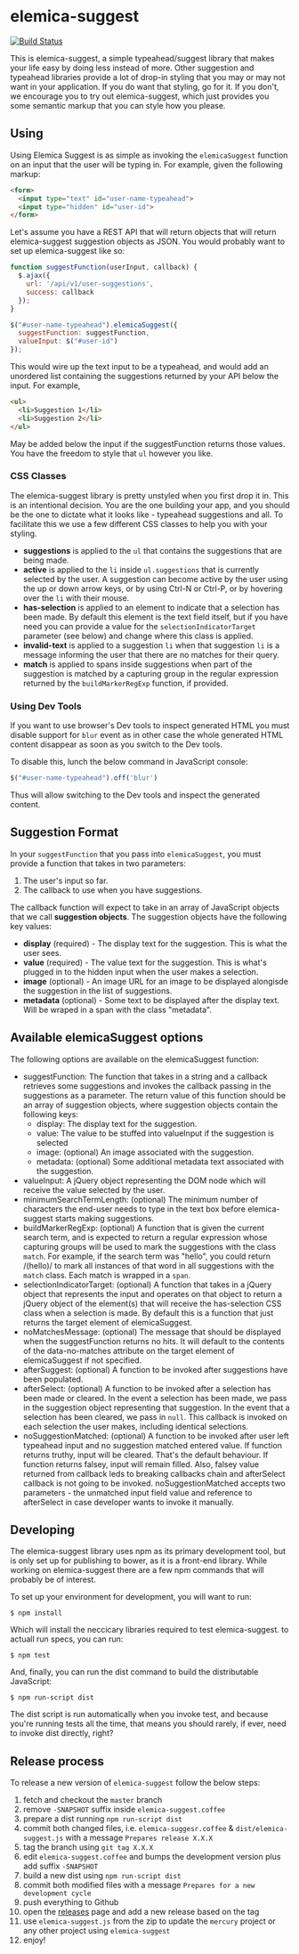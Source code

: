 # elemica-suggest

[![Build Status](https://travis-ci.org/elemica/elemica-suggest.svg)](https://travis-ci.org/elemica/elemica-suggest)

This is elemica-suggest, a simple typeahead/suggest library that makes your life easy by doing less
instead of more. Other suggestion and typeahead libraries provide a lot of drop-in styling that you
may or may not want in your application. If you do want that styling, go for it. If you don't, we
encourage you to try out elemica-suggest, which just provides you some semantic markup that you can
style how you please.

## Using

Using Elemica Suggest is as simple as invoking the `elemicaSuggest` function on an input that the
user will be typing in. For example, given the following markup:

```html
<form>
  <input type="text" id="user-name-typeahead">
  <input type="hidden" id="user-id">
</form>
```

Let's assume you have a REST API that will return objects that will return elemica-suggest
suggestion objects as JSON. You would probably want to set up elemica-suggest like so:

```javascript
function suggestFunction(userInput, callback) {
  $.ajax({
    url: '/api/v1/user-suggestions',
    success: callback
  });
}

$("#user-name-typeahead").elemicaSuggest({
  suggestFunction: suggestFunction,
  valueInput: $("#user-id")
});
```

This would wire up the text input to be a typeahead, and would add an unordered list
containing the suggestions returned by your API below the input. For example,

```html
<ul>
  <li>Suggestion 1</li>
  <li>Suggestion 2</li>
</ul>
```

May be added below the input if the suggestFunction returns those values. You have the freedom
to style that `ul` however you like.

### CSS Classes

The elemica-suggest library is pretty unstyled when you first drop it in. This
is an intentional decision. You are the one building your app, and you should
be the one to dictate what it looks like - typeahead suggestions and all. To
facilitate this we use a few different CSS classes to help you with your
styling.

* **suggestions** is applied to the `ul` that contains the suggestions that are being made.
* **active** is applied to the `li` inside `ul.suggestions` that is currently selected by the
  user. A suggestion can become active by the user using the up or down arrow
  keys, or by using Ctrl-N or Ctrl-P, or by hovering over the `li` with their
  mouse.
* **has-selection** is applied to an element to indicate that a selection has been made. By default
  this element is the text field itself, but if you have need you can provide a value for the
  `selectionIndicatorTarget` parameter (see below) and change where this class is applied.
* **invalid-text** is applied to a suggestion `li` when that suggestion `li` is a message informing
  the user that there are no matches for their query.
* **match** is applied to spans inside suggestions when part of the suggestion
  is matched by a capturing group in the regular expression returned by the
  `buildMarkerRegExp` function, if provided.

### Using Dev Tools

If you want to use browser's Dev tools to inspect generated HTML you must disable support for `blur` event
as in other case the whole generated HTML content disappear as soon as you switch to the Dev tools.

To disable this, lunch the below command in JavaScript console:

```javascript
$("#user-name-typeahead").off('blur')
```

Thus will allow switching to the Dev tools and inspect the generated content.

## Suggestion Format

In your `suggestFunction` that you pass into `elemicaSuggest`, you must provide a function
that takes in two parameters:

1. The user's input so far.
2. The callback to use when you have suggestions.

The callback function will expect to take in an array of JavaScript objects that we call
**suggestion objects**. The suggestion objects have the following key values:

* **display** (required) - The display text for the suggestion. This is what the user sees.
* **value** (required) - The value text for the suggestion. This is what's plugged in to the hidden
  input when the user makes a selection.
* **image** (optional) - An image URL for an image to be displayed alongisde the suggestion in
  the list of suggestions.
* **metadata** (optional) - Some text to be displayed after the display text. Will be wraped in a
  span with the class "metadata".

## Available elemicaSuggest options

The following options are available on the elemicaSuggest function:

- suggestFunction: The function that takes in a string and a callback
  retrieves some suggestions and invokes the callback passing in the
  suggestions as a parameter. The return value of this function should be
  an array of suggestion objects, where suggestion objects contain the following
  keys:
  - display: The display text for the suggestion.
  - value: The value to be stuffed into valueInput if the suggestion is selected
  - image: (optional) An image associated with the suggestion.
  - metadata: (optional) Some additional metadata text associated with the suggestion.
- valueInput: A jQuery object representing the DOM node which will receive
  the value selected by the user.
- minimumSearchTermLength: (optional) The minimum number of characters the end-user needs
  to type in the text box before elemica-suggest starts making suggestions.
- buildMarkerRegExp: (optional) A function that is given the current search
  term, and is expected to return a regular expression whose capturing groups
  will be used to mark the suggestions with the class `match`. For example, if
  the search term was "hello", you could return /(hello)/ to mark all instances
  of that word in all suggestions with the `match` class. Each match is wrapped
  in a `span`.
- selectionIndicatorTarget: (optional) A function that takes in a jQuery object that represents
  the input and operates on that object to return a jQuery object of the element(s)
  that will receive the has-selection CSS class when a selection is made. By default
  this is a function that just returns the target element of elemicaSuggest.
- noMatchesMessage: (optional) The message that should be displayed when the suggestFunction returns
  no hits. It will default to the contents of the data-no-matches attribute on the target
  element of elemicaSuggest if not specified.
- afterSuggest: (optional) A function to be invoked after suggestions have been populated.
- afterSelect: (optional) A function to be invoked after a selection has been made or cleared. In the
  event a selection has been made, we pass in the suggestion object representing that suggestion. In
  the event that a selection has been cleared, we pass in `null`. This callback is invoked on each
  selection the user makes, including identical selections.
- noSuggestionMatched: (optional) A function to be invoked after user left typeahead input and no
  suggestion matched entered value. If function returns truthy, input will be cleared. That's the
  default behaviour. If function returns falsey, input will remain filled. Also, falsey value returned
  from callback leds to breaking callbacks chain and afterSelect callback is not going to be invoked. 
  noSuggestionMatched accepts two parameters - the unmatched input field value and reference 
  to afterSelect in case developer wants to invoke it manually.

## Developing

The elemica-suggest library uses npm as its primary development tool, but is only set up for
publishing to bower, as it is a front-end library. While working on elemica-suggest there are
a few npm commands that will probably be of interest.

To set up your environment for development, you will want to run:

```
$ npm install
```

Which will install the neccicary libraries required to test elemica-suggest. to actuall run
specs, you can run:

```
$ npm test
```

And, finally, you can run the dist command to build the distributable JavaScript:

```
$ npm run-script dist
```

The dist script is run automatically when you invoke test, and because you're running tests
all the time, that means you should rarely, if ever, need to invoke dist directly, right?

## Release process

To release a new version of `elemica-suggest` follow the below steps:

1. fetch and checkout the `master` branch
2. remove `-SNAPSHOT` suffix inside `elemica-suggest.coffee`
3. prepare a dist running `npm run-script dist`
4. commit both changed files, i.e. `elemica-suggesr.coffee` & `dist/elemica-suggest.js` with a message `Prepares release X.X.X`
5. tag the branch using `git tag X.X.X`
6. edit `elemica-suggest.coffee` and bumps the development version plus add suffix `-SNAPSHOT`
7. build a new dist using `npm run-script dist`
8. commit both modified files with a message `Prepares for a new development cycle`
9. push everything to Github
10. open the [releases](https://github.com/elemica/elemica-suggest/releases) page and add a new release based on the tag
11. use `elemica-suggest.js` from the zip to update the `mercury` project or any other project using `elemica-suggest`
12. enjoy!
